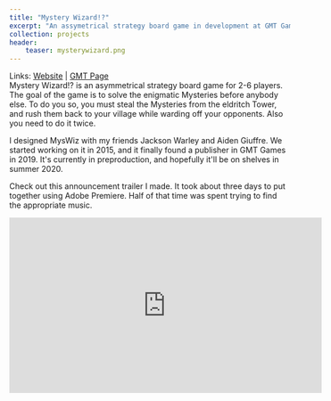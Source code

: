 ```yaml
---
title: "Mystery Wizard!?"
excerpt: "An assymetrical strategy board game in development at GMT Games."
collection: projects
header:
    teaser: mysterywizard.png
---
```

Links:
[Website](https://mysterywizardgame.com/) | 
[GMT Page](https://www.gmtgames.com/p-734-mystery-wizard.aspx)
<br>
Mystery Wizard!? is an asymmetrical strategy board game for 2-6 players. The goal of the game is to solve the enigmatic Mysteries before anybody else. To do you so, you must steal the Mysteries from the eldritch Tower, and rush them back to your village while warding off your opponents. Also you need to do it twice.

I designed MysWiz with my friends Jackson Warley and Aiden Giuffre. We started working on it in 2015, and it finally found a publisher in GMT Games in 2019. It's currently in preproduction, and hopefully it'll be on shelves in summer 2020.

Check out this announcement trailer I made. It took about three days to put together using Adobe Premiere. Half of that time was spent trying to find the appropriate music.

<iframe src="https://www.facebook.com/plugins/video.php?href=https%3A%2F%2Fwww.facebook.com%2FMysteryWizardGame%2Fvideos%2F928956453972273%2F&show_text=0&width=560" width="560" height="315" style="border:none;overflow:hidden" scrolling="no" frameborder="0" allowTransparency="true" allowFullScreen="true"></iframe>